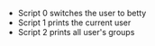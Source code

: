 - Script 0 switches the user to betty
- Script 1 prints the current user
- Script 2 prints all user's groups
